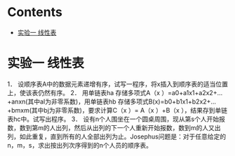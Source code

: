 # Contents
- [实验一 线性表](#实验一-线性表)
# 实验一 线性表

1．	设顺序表A中的数据元素递增有序，试写一程序，将x插入到顺序表的适当位置上，使该表仍然有序。 
2．	用单链表ha 存储多项式A（x ）=a0+a1x1+a2x2+…+anxn(其中aI为非零系数)，用单链表hb 存储多项式B(x)=b0+b1x1+b2x2+…+bmxm(其中bj为非零系数)，要求计算C（x ）= A（x ）+B（x ），结果存到单链表hc中。试写出程序。 
3．	设有n个人围坐在一个圆桌周围，现从第s个人开始报数，数到第m的人出列，然后从出列的下一个人重新开始报数，数到m的人又出列，如此重复，直到所有的人全部出列为止。Josephus问题是：对于任意给定的n，m，s，求出按出列次序得到的n个人员的顺序表。 

